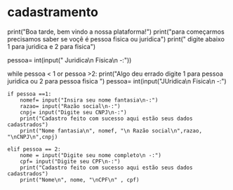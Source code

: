 # cadastramento


print("Boa tarde, bem vindo a nossa plataforma!")
print("para começarmos precisamos saber se voçê é pessoa fisica ou juridica")
print(" digite abaixo 1 para juridica e 2 para fisica")

pessoa= int(input(" Juridica\n Fisica\n -:"))

while pessoa < 1 or pessoa >2:
        print("Algo deu errado digite 1 para pessoa juridica ou 2 para pessoa fisica ")
        pessoa= int(input("JUridica\n Fisica\n -:")
    
    if pessoa ==1:
        nomef= input("Insira seu nome fantasia\n-:")
        razao= input("Razão social\n-:")
        cnpj= input("Digite seu CNPJ\n-:")
        print("Cadastro feito com sucesso aqui estão seus dados cadastrados")
        print("Nome fantasia\n", nomef, "\n Razão social\n",razao, "\nCNPJ\n",cnpj)
        
    elif pessoa == 2:
        nome = input("Digite seu nome completo\n -:")
        cpf= input("Digite seu CPF\n-:")
        print("Cadastro feito com sucesso aqui estão seus dados cadastrados")
        print("Nome\n", nome, "\nCPF\n" , cpf)
